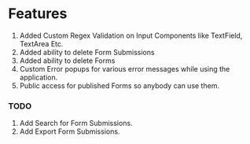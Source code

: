 # Features
1. Added Custom Regex Validation on Input Components like TextField, TextArea Etc.
2. Added ability to delete Form Submissions
3. Added ability to delete Forms
4. Custom Error popups for various error messages while using the application.
5. Public access for published Forms so anybody can use them.


### TODO

1. Add Search for Form Submissions.
2. Add Export Form Submissions.
